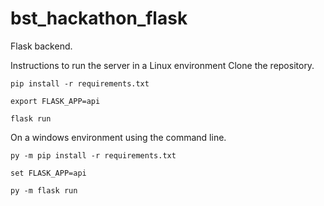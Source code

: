 # bst_hackathon_flask
Flask backend.

Instructions to run the server in a Linux environment
Clone the repository.

`pip install -r requirements.txt`

`export FLASK_APP=api`

`flask run`

On a windows environment using the command line.

`py -m pip install -r requirements.txt`

`set FLASK_APP=api`

`py -m flask run`


